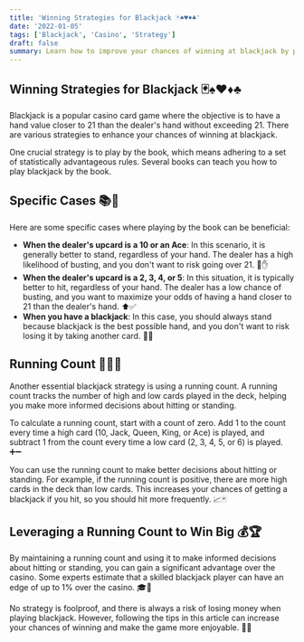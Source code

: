 ```yaml
---
title: 'Winning Strategies for Blackjack 🃏♠️♥️♦️♣️'
date: '2022-01-05'
tags: ['Blackjack', 'Casino', 'Strategy']
draft: false
summary: Learn how to improve your chances of winning at blackjack by playing by the book, understanding specific cases, and using a running count. Discover how these strategies can give you an edge over the casino and make the game more enjoyable.
---
```


## Winning Strategies for Blackjack 🃏♠️♥️♦️♣️

Blackjack is a popular casino card game where the objective is to have a hand value closer to 21 than the dealer's hand without exceeding 21. There are various strategies to enhance your chances of winning at blackjack.

One crucial strategy is to play by the book, which means adhering to a set of statistically advantageous rules. Several books can teach you how to play blackjack by the book.

## Specific Cases 📚🎲

Here are some specific cases where playing by the book can be beneficial:

- **When the dealer's upcard is a 10 or an Ace**: In this scenario, it is generally better to stand, regardless of your hand. The dealer has a high likelihood of busting, and you don't want to risk going over 21. 🚫✋
- **When the dealer's upcard is a 2, 3, 4, or 5**: In this situation, it is typically better to hit, regardless of your hand. The dealer has a low chance of busting, and you want to maximize your odds of having a hand closer to 21 than the dealer's hand. ⬆️✅
- **When you have a blackjack**: In this case, you should always stand because blackjack is the best possible hand, and you don't want to risk losing it by taking another card. 💯🥇

## Running Count 🏃‍♂️🔢

Another essential blackjack strategy is using a running count. A running count tracks the number of high and low cards played in the deck, helping you make more informed decisions about hitting or standing.

To calculate a running count, start with a count of zero. Add 1 to the count every time a high card (10, Jack, Queen, King, or Ace) is played, and subtract 1 from the count every time a low card (2, 3, 4, 5, or 6) is played. ➕➖

You can use the running count to make better decisions about hitting or standing. For example, if the running count is positive, there are more high cards in the deck than low cards. This increases your chances of getting a blackjack if you hit, so you should hit more frequently. 📈🃏

## Leveraging a Running Count to Win Big 💰🏆

By maintaining a running count and using it to make informed decisions about hitting or standing, you can gain a significant advantage over the casino. Some experts estimate that a skilled blackjack player can have an edge of up to 1% over the casino. 🎓🎰

No strategy is foolproof, and there is always a risk of losing money when playing blackjack. However, following the tips in this article can increase your chances of winning and make the game more enjoyable. 🎉😃
